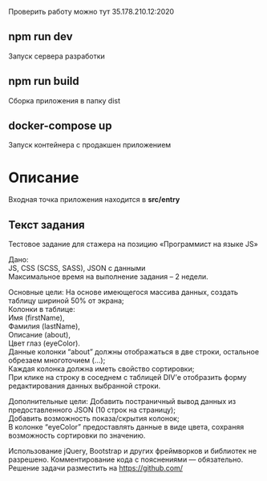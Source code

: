 Проверить работу можно тут 35.178.210.12:2020

## npm run dev
Запуск сервера разработки

## npm run build 
Сборка приложения в папку dist

## docker-compose up 
Запуск контейнера с продакшен приложением


# Описание 

Входная точка приложения находится в __src/entry__

## Текст задания

Тестовое задание для стажера на позицию «Программист на языке JS»

Дано:   
JS, CSS (SCSS, SASS), JSON с данными  
Максимальное время на выполнение задания –  2 недели.  


Основные цели: 
    На основе имеющегося массива данных, создать таблицу шириной 50% от экрана;  
	Колонки в таблице:   
        Имя (firstName),   
        Фамилия (lastName),   
        Описание (about),  
        Цвет глаз (eyeColor).  
	Данные колонки “about” должны отображаться в две строки, остальное обрезаем многоточием (...);  
	Каждая колонка должна иметь свойство сортировки;  
	При клике на строку в соседнем с таблицей DIV’е отобразить форму редактирования данных выбранной строки.  

Дополнительные цели:
	Добавить постраничный вывод данных из предоставленного JSON (10 строк на страницу);  
	Добавить возможность показа/скрытия колонок;  
	В колонке “eyeColor” предоставлять данные в виде цвета, сохраняя возможность сортировки по значению.  

Использование jQuery, Bootstrap и других фреймворков и библиотек не разрешено. Комментирование кода с пояснениями — обязательно.
Решение задачи разместить на https://github.com/
